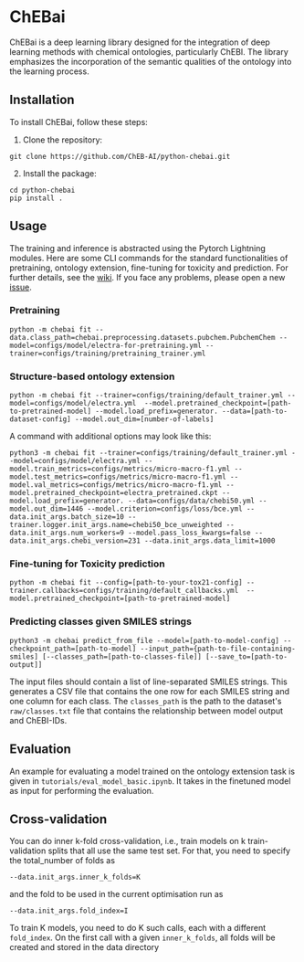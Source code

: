 # ChEBai

ChEBai is a deep learning library designed for the integration of deep learning methods with chemical ontologies, particularly ChEBI.
The library emphasizes the incorporation of the semantic qualities of the ontology into the learning process.

## Installation

To install ChEBai, follow these steps:

1. Clone the repository:
```
git clone https://github.com/ChEB-AI/python-chebai.git
```

2. Install the package:

```
cd python-chebai
pip install .
```

## Usage

The training and inference is abstracted using the Pytorch Lightning modules.
Here are some CLI commands for the standard functionalities of pretraining, ontology extension, fine-tuning for toxicity and prediction.
For further details, see the [wiki](https://github.com/ChEB-AI/python-chebai/wiki).
If you face any problems, please open a new [issue](https://github.com/ChEB-AI/python-chebai/issues/new).

### Pretraining
```
python -m chebai fit --data.class_path=chebai.preprocessing.datasets.pubchem.PubchemChem --model=configs/model/electra-for-pretraining.yml --trainer=configs/training/pretraining_trainer.yml
```

### Structure-based ontology extension
```
python -m chebai fit --trainer=configs/training/default_trainer.yml --model=configs/model/electra.yml  --model.pretrained_checkpoint=[path-to-pretrained-model] --model.load_prefix=generator. --data=[path-to-dataset-config] --model.out_dim=[number-of-labels]
```
A command with additional options may look like this:
```
python3 -m chebai fit --trainer=configs/training/default_trainer.yml --model=configs/model/electra.yml --model.train_metrics=configs/metrics/micro-macro-f1.yml --model.test_metrics=configs/metrics/micro-macro-f1.yml --model.val_metrics=configs/metrics/micro-macro-f1.yml --model.pretrained_checkpoint=electra_pretrained.ckpt --model.load_prefix=generator. --data=configs/data/chebi50.yml --model.out_dim=1446 --model.criterion=configs/loss/bce.yml --data.init_args.batch_size=10 --trainer.logger.init_args.name=chebi50_bce_unweighted --data.init_args.num_workers=9 --model.pass_loss_kwargs=false --data.init_args.chebi_version=231 --data.init_args.data_limit=1000
```

### Fine-tuning for Toxicity prediction
```
python -m chebai fit --config=[path-to-your-tox21-config] --trainer.callbacks=configs/training/default_callbacks.yml  --model.pretrained_checkpoint=[path-to-pretrained-model]
```

### Predicting classes given SMILES strings
```
python3 -m chebai predict_from_file --model=[path-to-model-config] --checkpoint_path=[path-to-model] --input_path={path-to-file-containing-smiles] [--classes_path=[path-to-classes-file]] [--save_to=[path-to-output]]
```
The input files should contain a list of line-separated SMILES strings. This generates a CSV file  that contains the
one row for each SMILES string and one column for each class.
The `classes_path` is the path to the dataset's `raw/classes.txt` file that contains the relationship between model output and ChEBI-IDs.

## Evaluation

An example for evaluating a model trained on the ontology extension task is given in `tutorials/eval_model_basic.ipynb`.
It takes in the finetuned model as input for performing the evaluation.

## Cross-validation
You can do inner k-fold cross-validation, i.e., train models on k train-validation splits that all use the same test
set. For that, you need to specify the total_number of folds as
```
--data.init_args.inner_k_folds=K
```
and the fold to be used in the current optimisation run as
```
--data.init_args.fold_index=I
```
To train K models, you need to do K such calls, each with a different `fold_index`. On the first call with a given
`inner_k_folds`, all folds will be created and stored in the data directory
